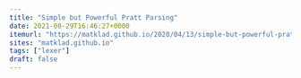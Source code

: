 ```yaml
---
title: "Simple but Powerful Pratt Parsing"
date: 2021-08-29T16:46:27+0000
itemurl: "https://matklad.github.io/2020/04/13/simple-but-powerful-pratt-parsing.html"
sites: "matklad.github.io"
tags: ["lexer"]
draft: false
---
```

